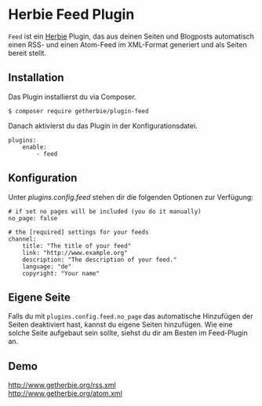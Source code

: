 # Herbie Feed Plugin

`Feed` ist ein [Herbie](http://github.com/getherbie/herbie) Plugin, das aus deinen Seiten und Blogposts automatisch
einen RSS- und einen Atom-Feed im XML-Format generiert und als Seiten bereit stellt.


## Installation

Das Plugin installierst du via Composer.

	$ composer require getherbie/plugin-feed

Danach aktivierst du das Plugin in der Konfigurationsdatei.

    plugins:
        enable:
            - feed


## Konfiguration

Unter *plugins.config.feed* stehen dir die folgenden Optionen zur Verfügung:

    # if set no pages will be included (you do it manually)
    no_page: false

    # the [required] settings for your feeds
    channel:
        title: "The title of your feed"
        link: "http://www.example.org"
        description: "The description of your feed."
        language: "de"
        copyright: "Your name"


## Eigene Seite

Falls du mit `plugins.config.feed.no_page` das automatische Hinzufügen der Seiten deaktiviert hast, kannst
du eigene Seiten hinzufügen. Wie eine solche Seite aufgebaut sein sollte, siehst du dir am Besten im Feed-Plugin an. 


## Demo

<http://www.getherbie.org/rss.xml>  
<http://www.getherbie.org/atom.xml>
